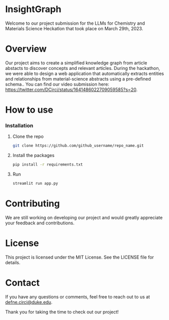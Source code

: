 # InsightGraph
Welcome to our project submission for the LLMs for Chemistry and Materials Science Heckatlon that took place on March 29th, 2023.

# Overview
Our project aims to create a simplified knowledge graph from article abstacts to discover concepts and relevant articles. During the hackathon, we were able to design a web application that automatically extracts entities and relationships from material-science abstracts using a pre-defined schema.. You can find our video submission here: https://twitter.com/DCirci/status/1641486022709059585?s=20.

# How to use

### Installation

1. Clone the repo
   ```sh
   git clone https://github.com/github_username/repo_name.git
   ```
2. Install the packages
   ```sh
   pip install -r requirements.txt
   ```   
3. Run 
   ```sh
   streamlit run app.py
   ```   
# Contributing
We are still working on developing our project and would greatly appreciate your feedback and contributions.

# License

This project is licensed under the MIT License. See the LICENSE file for details.

# Contact
If you have any questions or comments, feel free to reach out to us at defne.circi@duke.edu.

Thank you for taking the time to check out our project!
